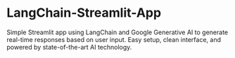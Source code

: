 # LangChain-Streamlit-App
Simple Streamlit app using LangChain and Google Generative AI to generate real-time responses based on user input. Easy setup, clean interface, and powered by state-of-the-art AI technology.
